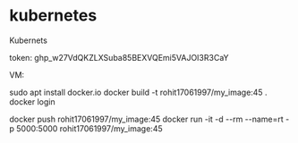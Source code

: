 # kubernetes
Kubernets 


token: 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


VM:

sudo apt install docker.io
docker build -t rohit17061997/my_image:45  .
docker login 

docker push rohit17061997/my_image:45
docker run -it  -d --rm --name=rt -p 5000:5000 rohit17061997/my_image:45
